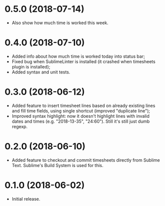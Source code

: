 # 0.5.0 (2018-07-14)

* Also show how much time is worked this week.

# 0.4.0 (2018-07-10)

* Added info about how much time is worked today into status bar;
* Fixed bug when SublimeLinter is installed
  (it crashed when timesheets plugin is installed);
* Added syntax and unit tests.

# 0.3.0 (2018-06-12)

* Added feature to insert timesheet lines
  based on already existing lines and fill time fields,
  using single shortcut (improved "duplicate line");
* Improved syntax highlight: now it doesn't highlight
  lines with invalid dates and times (e.g. "2018-13-35", "24:60").
  Still it's still just dumb regexp.

# 0.2.0 (2018-06-10)

* Added feature to checkout and commit timesheets
  directly from Sublime Text.
  Sublime's Build System is used for this.

# 0.1.0 (2018-06-02)

* Initial release.
